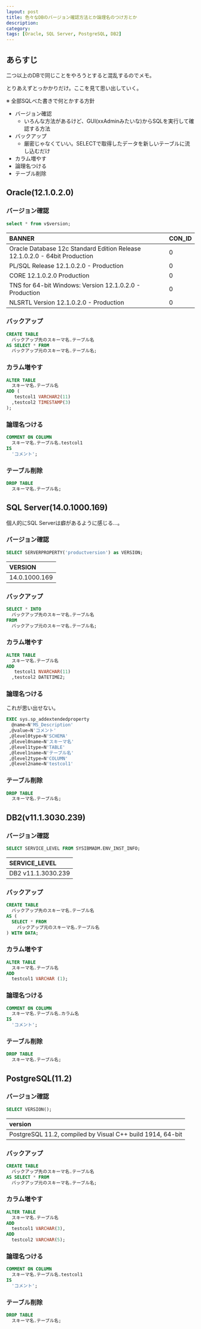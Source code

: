 ```yaml
---
layout: post
title: 色々なDBのバージョン確認方法とか論理名のつけ方とか
description: 
category: 
tags: [Oracle, SQL Server, PostgreSQL, DB2]
---
```


## あらすじ

二つ以上のDBで同じことをやろうとすると混乱するのでメモ。

とりあえずとっかかりだけ。ここを見て思い出していく。

※ 全部SQLべた書きで何とかする方針

- バージョン確認
    - いろんな方法があるけど、GUI(xxAdminみたいな)からSQLを実行して確認する方法
- バックアップ
    - 厳密じゃなくていい。SELECTで取得したデータを新しいテーブルに流し込むだけ
- カラム増やす
- 論理名つける
- テーブル削除

## Oracle(12.1.0.2.0)

### バージョン確認

```sql
select * from v$version;
```

|BANNER|CON_ID|
|:---|:---|
|Oracle Database 12c Standard Edition Release 12.1.0.2.0 - 64bit Production|0|
|PL/SQL Release 12.1.0.2.0 - Production|0|
|CORE	12.1.0.2.0	Production|0|
|TNS for 64-bit Windows: Version 12.1.0.2.0 - Production|0|
|NLSRTL Version 12.1.0.2.0 - Production|0|

### バックアップ

```sql
CREATE TABLE 
  バックアップ先のスキーマ名.テーブル名
AS SELECT * FROM 
  バックアップ元のスキーマ名.テーブル名;
```

### カラム増やす

```sql
ALTER TABLE 
  スキーマ名.テーブル名
ADD ( 
   testcol1 VARCHAR2(11)
  ,testcol2 TIMESTAMP(3)
);
```

### 論理名つける

```sql
COMMENT ON COLUMN 
  スキーマ名.テーブル名.testcol1
IS 
  'コメント';
```

### テーブル削除

```sql
DROP TABLE 
  スキーマ名.テーブル名;
```

## SQL Server(14.0.1000.169)

個人的にSQL Serverは癖があるように感じる…。

### バージョン確認

```sql
SELECT SERVERPROPERTY('productversion') as VERSION;
```

|VERSION|
|:---|
|14.0.1000.169|

### バックアップ

```sql
SELECT * INTO 
  バックアップ先のスキーマ名.テーブル名
FROM 
  バックアップ元のスキーマ名.テーブル名;
```

### カラム増やす

```sql
ALTER TABLE 
  スキーマ名.テーブル名
ADD 
   testcol1 NVARCHAR(11)
  ,testcol2 DATETIME2;
```

### 論理名つける

これが思い出せない。

```sql
EXEC sys.sp_addextendedproperty
  @name=N'MS_Description'
 ,@value=N'コメント'
 ,@level0type=N'SCHEMA'
 ,@level0name=N'スキーマ名'
 ,@level1type=N'TABLE'
 ,@level1name=N'テーブル名'
 ,@level2type=N'COLUMN'
 ,@level2name=N'testcol1'
```

### テーブル削除

```sql
DROP TABLE 
  スキーマ名.テーブル名;

```

## DB2(v11.1.3030.239)

### バージョン確認

```sql
SELECT SERVICE_LEVEL FROM SYSIBMADM.ENV_INST_INFO;
```

|SERVICE_LEVEL|
|:---|
|DB2 v11.1.3030.239|

### バックアップ

```sql
CREATE TABLE
  バックアップ先のスキーマ名.テーブル名
AS (
  SELECT * FROM
    バックアップ元のスキーマ名.テーブル名
) WITH DATA; 
```

### カラム増やす

```sql
ALTER TABLE
  スキーマ名.テーブル名
ADD 
  testcol1 VARCHAR (1);
```

### 論理名つける

```sql
COMMENT ON COLUMN
  スキーマ名.テーブル名.カラム名
IS
  'コメント'; 
```

### テーブル削除

```sql
DROP TABLE
  スキーマ名.テーブル名;
```

## PostgreSQL(11.2)

### バージョン確認

```sql
SELECT VERSION();
```

|version|
|:---|
|PostgreSQL 11.2, compiled by Visual C++ build 1914, 64-bit|

### バックアップ

```sql
CREATE TABLE 
  バックアップ先のスキーマ名.テーブル名
AS SELECT * FROM 
  バックアップ元のスキーマ名.テーブル名;
```

### カラム増やす

```sql
ALTER TABLE 
  スキーマ名.テーブル名
ADD 
  testcol1 VARCHAR(3),
ADD 
  testcol2 VARCHAR(5);
```
### 論理名つける

```sql
COMMENT ON COLUMN 
  スキーマ名.テーブル名.testcol1
IS
  'コメント';
```

### テーブル削除

```sql
DROP TABLE 
  スキーマ名.テーブル名;
```

